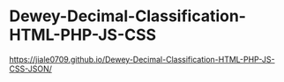 # Dewey-Decimal-Classification-HTML-PHP-JS-CSS

 https://jiale0709.github.io/Dewey-Decimal-Classification-HTML-PHP-JS-CSS-JSON/
